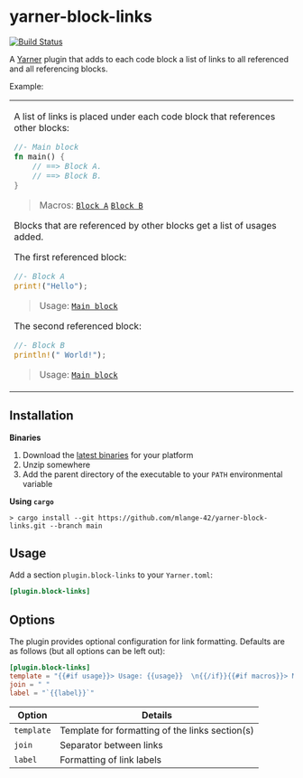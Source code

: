 # yarner-block-links

[![Build Status](https://travis-ci.com/mlange-42/yarner-block-links.svg?branch=main)](https://travis-ci.com/mlange-42/yarner-block-links)

A [Yarner](https://github.com/mlange-42/yarner) plugin that adds to each code block a list of links to all referenced and all referencing blocks.

Example:

<table><tr><td>

A list of links is placed under each code block that references other blocks:

<a name="yarner-block-main-block" id="yarner-block-main-block"></a>
```rust
//- Main block
fn main() {
    // ==> Block A.
    // ==> Block B.
}
```

> Macros: [`Block A`](#yarner-block-block-a) [`Block B`](#yarner-block-block-b)

Blocks that are referenced by other blocks get a list of usages added.

The first referenced block:

<a name="yarner-block-block-a" id="yarner-block-block-a"></a>
```rust
//- Block A
print!("Hello");
```

> Usage: [`Main block`](#yarner-block-main-block)

The second referenced block:

<a name="yarner-block-block-b" id="yarner-block-block-b"></a>
```rust
//- Block B
println!(" World!");
```

> Usage: [`Main block`](#yarner-block-main-block)
</td></tr></table>

## Installation

**Binaries**

1. Download the [latest binaries](https://github.com/mlange-42/yarner-block-links/releases) for your platform  
2. Unzip somewhere
3. Add the parent directory of the executable to your `PATH` environmental variable

**Using `cargo`**

```
> cargo install --git https://github.com/mlange-42/yarner-block-links.git --branch main
```

## Usage

Add a section `plugin.block-links` to your `Yarner.toml`:

```toml
[plugin.block-links]
```

## Options

The plugin provides optional configuration for link formatting. Defaults are as follows (but all options can be left out):

```toml
[plugin.block-links]
template = "{{#if usage}}> Usage: {{usage}}  \n{{/if}}{{#if macros}}> Macros: {{macros}}{{/if}}"
join = " "
label = "`{{label}}`"
```

| Option     | Details                                         |
|------------|-------------------------------------------------|
| `template` | Template for formatting of the links section(s) |
| `join`     | Separator between links                         |
| `label`    | Formatting of link labels                       |
